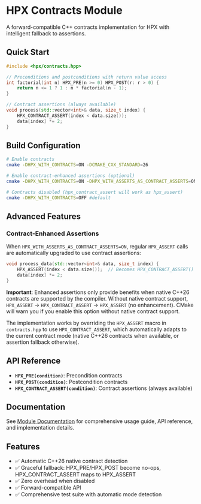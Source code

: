 <!--
    Copyright (c) 2025 The STE||AR-Group
    Copyright (c) 2025 Alexandros Papadakis

    SPDX-License-Identifier: BSL-1.0
    Distributed under the Boost Software License, Version 1.0. (See accompanying
    file LICENSE_1_0.txt or copy at http://www.boost.org/LICENSE_1_0.txt)
-->

# HPX Contracts Module

A forward-compatible C++ contracts implementation for HPX with intelligent fallback to assertions.

## Quick Start

```cpp
#include <hpx/contracts.hpp>

// Preconditions and postconditions with return value access
int factorial(int n) HPX_PRE(n >= 0) HPX_POST(r: r > 0) {
    return n <= 1 ? 1 : n * factorial(n - 1);
}

// Contract assertions (always available)
void process(std::vector<int>& data, size_t index) {
    HPX_CONTRACT_ASSERT(index < data.size());
    data[index] *= 2;
}
```

## Build Configuration

```bash
# Enable contracts
cmake -DHPX_WITH_CONTRACTS=ON -DCMAKE_CXX_STANDARD=26

# Enable contract-enhanced assertions (optional)
cmake -DHPX_WITH_CONTRACTS=ON -DHPX_WITH_ASSERTS_AS_CONTRACT_ASSERTS=ON

# Contracts disabled (hpx_contract_assert will work as hpx_assert)
cmake -DHPX_WITH_CONTRACTS=OFF #default
```

## Advanced Features

### Contract-Enhanced Assertions
When `HPX_WITH_ASSERTS_AS_CONTRACT_ASSERTS=ON`, regular `HPX_ASSERT` calls are automatically upgraded to use contract assertions:

```cpp
void process_data(std::vector<int>& data, size_t index) {
    HPX_ASSERT(index < data.size());  // Becomes HPX_CONTRACT_ASSERT() -> adapts to current mode
    data[index] *= 2;
}
```

**Important**: Enhanced assertions only provide benefits when native C++26 contracts are supported by the compiler. Without native contract support, `HPX_ASSERT` → `HPX_CONTRACT_ASSERT` → `HPX_ASSERT` (no enhancement). CMake will warn you if you enable this option without native contract support.

The implementation works by overriding the `HPX_ASSERT` macro in `contracts.hpp` to use `HPX_CONTRACT_ASSERT`, which automatically adapts to the current contract mode (native C++26 contracts when available, or assertion fallback otherwise).

## API Reference

- **`HPX_PRE(condition)`**: Precondition contracts
- **`HPX_POST(condition)`**: Postcondition contracts
- **`HPX_CONTRACT_ASSERT(condition)`**: Contract assertions (always available)

## Documentation

See [Module Documentation](docs/index.rst) for comprehensive usage guide, API reference, and implementation details.

## Features

- ✅ Automatic C++26 native contract detection
- ✅ Graceful fallback: HPX_PRE/HPX_POST become no-ops, HPX_CONTRACT_ASSERT maps to HPX_ASSERT
- ✅ Zero overhead when disabled
- ✅ Forward-compatible API
- ✅ Comprehensive test suite with automatic mode detection